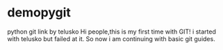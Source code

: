 # demopygit
python git link by telusko
Hi people,this is my first time with GIT! i started with telusko but failed at it.
So  now i am continuing with basic git guides.
